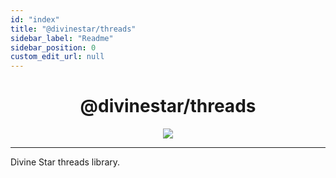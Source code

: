 ```yaml
---
id: "index"
title: "@divinestar/threads"
sidebar_label: "Readme"
sidebar_position: 0
custom_edit_url: null
---
```


<h1 align="center">
@divinestar/threads
</h1>

<p align="center">
<img src="https://divine-star-software.github.io/DigitalAssets/images/logo-small.png"/>
</p>

---

Divine Star threads library.
